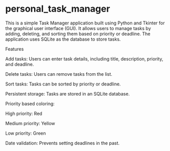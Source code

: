 # personal_task_manager
This is a simple Task Manager application built using Python and Tkinter for the graphical user interface (GUI). It allows users to manage tasks by adding, deleting, and sorting them based on priority or deadline. The application uses SQLite as the database to store tasks.

Features

Add tasks: Users can enter task details, including title, description, priority, and deadline.

Delete tasks: Users can remove tasks from the list.

Sort tasks: Tasks can be sorted by priority or deadline.

Persistent storage: Tasks are stored in an SQLite database.

Priority based coloring:

High priority: Red

Medium priority: Yellow

Low priority: Green

Date validation: Prevents setting deadlines in the past.

